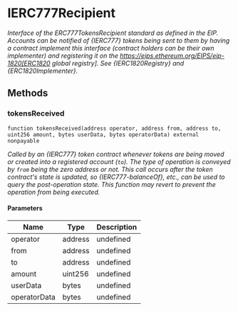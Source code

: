 # IERC777Recipient







*Interface of the ERC777TokensRecipient standard as defined in the EIP. Accounts can be notified of {IERC777} tokens being sent to them by having a contract implement this interface (contract holders can be their own implementer) and registering it on the https://eips.ethereum.org/EIPS/eip-1820[ERC1820 global registry]. See {IERC1820Registry} and {ERC1820Implementer}.*

## Methods

### tokensReceived

```solidity
function tokensReceived(address operator, address from, address to, uint256 amount, bytes userData, bytes operatorData) external nonpayable
```



*Called by an {IERC777} token contract whenever tokens are being moved or created into a registered account (`to`). The type of operation is conveyed by `from` being the zero address or not. This call occurs _after_ the token contract&#39;s state is updated, so {IERC777-balanceOf}, etc., can be used to query the post-operation state. This function may revert to prevent the operation from being executed.*

#### Parameters

| Name | Type | Description |
|---|---|---|
| operator | address | undefined
| from | address | undefined
| to | address | undefined
| amount | uint256 | undefined
| userData | bytes | undefined
| operatorData | bytes | undefined




